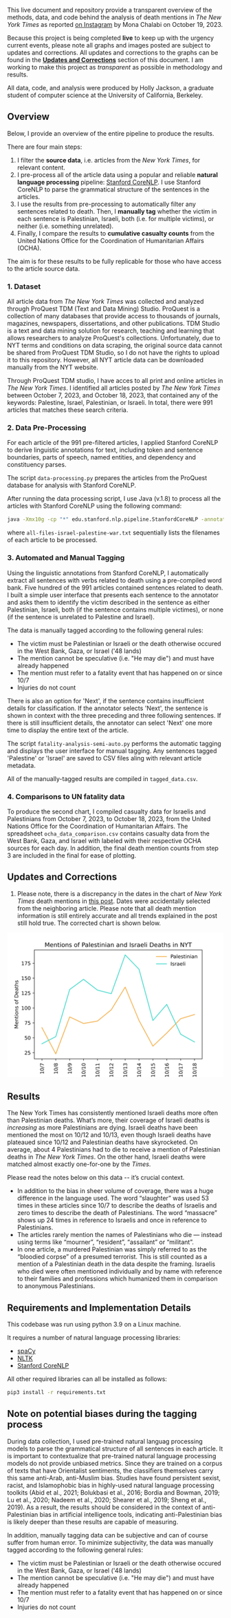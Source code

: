 This live document and repository provide a transparent overview of the methods, data, and code behind the analysis of death mentions in _The New York Times_ as reported [on Instagram](https://www.instagram.com/p/Cyl9HR7O4ap/) by Mona Chalabi on October 19, 2023.

Because this project is being completed **live** to keep up with the urgency current events, please note all graphs and images posted are subject to updates and corrections.  All updates and corrections to the graphs can be found in the [**Updates and Corrections**](https://github.com/hollyjackson/casualty_mentions_nyt/blob/main/README.md#updates-and-corrections) section of this document.  I am working to make this project as _transparent_ as possible in methodology and results.

All data, code, and analysis were produced by Holly Jackson, a graduate student of computer science at the University of California, Berkeley.

## Overview 

Below, I provide an overview of the entire pipeline to produce the results.

There are four main steps:
1. I filter the **source data**, i.e. articles from the _New York Times_, for relevant content.
2. I pre-process all of the article data using a popular and reliable **natural language processing** pipeline: [Stanford CoreNLP](https://stanfordnlp.github.io/CoreNLP/).  I use Stanford CoreNLP to parse the grammatical structure of the sentences in the articles.
3. I use the results from pre-processing to automatically filter any sentences related to death.  Then, I **manually tag** whether the victim in each sentence is Palestinian, Israeli, both (i.e. for multiple victims), or neither (i.e. something unrelated).
4. Finally, I compare the results to **cumulative casualty counts** from the United Nations Office for the Coordination of Humanitarian Affairs (OCHA).

The aim is for these results to be fully replicable for those who have access to the article source data.

### 1. Dataset

All article data from _The New York Times_ was collected and analyzed through ProQuest TDM (Text and Data Mining) Studio.  ProQuest is a collection of many databases that provide access to thousands of journals, magazines, newspapers, dissertations, and other publications.  TDM Studio is a text and data mining solution for research, teaching and learning that allows researchers to analyze ProQuest's collections.  Unfortunately, due to NYT terms and conditions on data scraping, the original source data cannot be shared from ProQuest TDM Studio, so I do not have the rights to upload it to this repository.  However, all NYT article data can be downloaded manually from the NYT website.

Through ProQuest TDM studio, I have acces to all print and online articles in _The New York Times_.  I identified all articles posted by _The New York Times_ between October 7, 2023, and October 18, 2023, that contained any of the keywords: Palestine, Israel, Palestinian, or Israeli.  In total, there were 991 articles that matches these search criteria.

### 2. Data Pre-Processing

For each article of the 991 pre-filtered articles, I applied Stanford CoreNLP to derive linguistic annotations for text, including token and sentence boundaries, parts of speech, named entities, and dependency and constituency parses.

The script ```data-processing.py``` prepares the articles from the ProQuest database for analysis with Stanford CoreNLP.

After running the data processing script, I use Java (v.1.8) to process all the articles with Stanford CoreNLP using the following command:

```bash
java -Xmx10g -cp "*" edu.stanford.nlp.pipeline.StanfordCoreNLP -annotators tokenize,ssplit,pos,lemma,ner,depparse -filelist all-files-israel-palestine-war.txt -outputFormat json -outputDirectory ../results/israel_palestine_war -threads 6
```

where ```all-files-israel-palestine-war.txt``` sequentially lists the filenames of each article to be processed.

### 3. Automated and Manual Tagging

Using the linguistic annotations from Stanford CoreNLP, I automatically extract all sentences with verbs related to death using a pre-compiled word bank.  Five hundred of the 991 articles contained sentences related to death.  I built a simple user interface that presents each sentence to the annotator and asks them to identify the victim described in the sentence as either Palestinian, Israeli, both (if the sentence contains multiple victimes), or none (if the sentence is unrelated to Palestine and Israel).

The data is manually tagged according to the following general rules:
* The victim must be Palestinian or Israeli or the death otherwise occured in the West Bank, Gaza, or Israel ('48 lands)
* The mention cannot be speculative (i.e. "He may die") and must have already happened
* The mention must refer to a fatality event that has happened on or since 10/7
* Injuries do not count

There is also an option for 'Next', if the sentence contains insufficient details for classification.  If the annotator selects 'Next', the sentence is shown in context with the three preceding and three following sentences.  If there is still insufficient details, the annotator can select 'Next' one more time to display the entire text of the article.

The script ```fatality-analysis-semi-auto.py``` performs the automatic tagging and displays the user interface for manual tagging.  Any sentences tagged 'Palestine' or 'Israel' are saved to CSV files aling with relevant article metadata.

All of the manually-tagged results are compiled in ```tagged_data.csv```.

### 4. Comparisons to UN fatality data 

To produce the second chart, I compiled casualty data for Israelis and Palestinians from October 7, 2023, to October 18, 2023, from the United Nations Office for the Coordination of Humanitarian Affairs.  The spreadsheet ```ocha_data_comparison.csv``` contains casualty data from the West Bank, Gaza, and Israel with labeled with their respective OCHA sources for each day.  In addition, the final death mention counts from step 3 are included in the final for ease of plotting.

## Updates and Corrections

1. Please note, there is a discrepancy in the dates in the chart of _New York Times_ death mentions in [this post](https://www.instagram.com/p/Cyl9HR7O4ap/).  Dates were accidentally selected from the neighboring article.  Please note that all death mention information is still entirely accurate and all trends explained in the post still hold true.  The corrected chart is shown below.

![image coming soon](death_mentions_nyt.png)

## Results 

The New York Times has consistently mentioned Israeli deaths more often than Palestinian deaths. What’s more, their coverage of Israeli deaths is *increasing* as more Palestinians are dying. Israeli deaths have been mentioned the most on 10/12 and 10/13, even though Israeli deaths have plateaued since 10/12 and Palestinian deaths have skyrocketed.  On average, about 4 Palestinians had to die to receive a mention of Palestinian deaths in _The New York Times_.  On the other hand, Israeli deaths were matched almost exactly one-for-one by the _Times_.

Please read the notes below on this data -- it’s crucial context.

* In addition to the bias in sheer volume of coverage, there was a huge difference in the language used. The word “slaughter” was used 53 times in these articles since 10/7 to describe the deaths of Israelis and zero times to describe the death of Palestinians. The word “massacre” shows up 24 times in reference to Israelis and once in reference to Palestinians.
* The articles rarely mention the names of Palestinians who die — instead using terms like “mourner”, “resident”, “assailant” or “militant”.
* In one article, a murdered Palestinian was simply referred to as the “bloodied corpse” of a presumed terrorist. This is still counted as a mention of a Palestinian death in the data despite the framing. Israelis who died were often mentioned individually and by name with reference to their families and professions which humanized them in comparison to anonymous Palestinians.


## Requirements and Implementation Details

This codebase was run using python 3.9 on a Linux machine.

It requires a number of natural language processing libraries:

* [spaCy](https://spacy.io/)
* [NLTK](https://www.nltk.org/)
* [Stanford CoreNLP](https://stanfordnlp.github.io/CoreNLP/)

All other required libraries can all be installed as follows:

```bash
pip3 install -r requirements.txt
```


## Note on potential biases during the tagging process

During data collection, I used pre-trained natural languag processing models to parse the grammatical structure of all sentences in each article.  It is important to contextualize that pre-trained natural language processing models do not provide unbiased metrics.  Since they are trained on a corpus of texts that have Orientalist sentiments, the classifiers themselves carry this same anti-Arab, anti-Muslim bias.  Studies have found persistent sexist, racist, and Islamophobic bias in highly-used natural language processing toolkits (Abid et al., 2021; Bolukbasi et al., 2016; Bordia and Bowman, 2019; Lu et al., 2020; Nadeem et al., 2020; Shearer et al., 2019; Sheng et al., 2019).  As a result, the results should be considered in the context of anti-Palestinian bias in artificial intelligence tools, indicating anti-Palestinian bias is likely deeper than these results are capable of measuring.

In addition, manually tagging data can be subjective and can of course suffer from human error.  To minimize subjectivity, the data was manually tagged according to the following general rules:
* The victim must be Palestinian or Israeli or the death otherwise occured in the West Bank, Gaza, or Israel ('48 lands)
* The mention cannot be speculative (i.e. "He may die") and must have already happened
* The mention must refer to a fatality event that has happened on or since 10/7
* Injuries do not count

